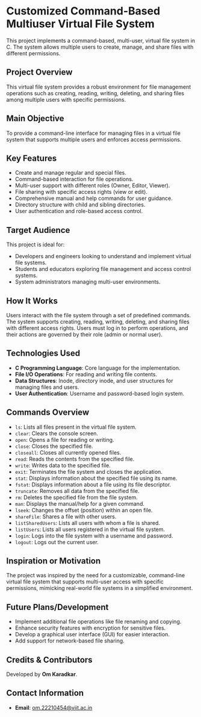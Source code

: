 # Customized Command-Based Multiuser Virtual File System

This project implements a command-based, multi-user, virtual file system in C. The system allows multiple users to create, manage, and share files with different permissions.

## Project Overview
This virtual file system provides a robust environment for file management operations such as creating, reading, writing, deleting, and sharing files among multiple users with specific permissions.

## Main Objective
To provide a command-line interface for managing files in a virtual file system that supports multiple users and enforces access permissions.

## Key Features
- Create and manage regular and special files.
- Command-based interaction for file operations.
- Multi-user support with different roles (Owner, Editor, Viewer).
- File sharing with specific access rights (view or edit).
- Comprehensive manual and help commands for user guidance.
- Directory structure with child and sibling directories.
- User authentication and role-based access control.

## Target Audience
This project is ideal for:
- Developers and engineers looking to understand and implement virtual file systems.
- Students and educators exploring file management and access control systems.
- System administrators managing multi-user environments.

## How It Works
Users interact with the file system through a set of predefined commands. The system supports creating, reading, writing, deleting, and sharing files with different access rights. Users must log in to perform operations, and their actions are governed by their role (admin or normal user).

## Technologies Used
- **C Programming Language**: Core language for the implementation.
- **File I/O Operations**: For reading and writing file contents.
- **Data Structures**: Inode, directory inode, and user structures for managing files and users.
- **User Authentication**: Username and password-based login system.

## Commands Overview
- `ls`: Lists all files present in the virtual file system.
- `clear`: Clears the console screen.
- `open`: Opens a file for reading or writing.
- `close`: Closes the specified file.
- `closeall`: Closes all currently opened files.
- `read`: Reads the contents from the specified file.
- `write`: Writes data to the specified file.
- `exit`: Terminates the file system and closes the application.
- `stat`: Displays information about the specified file using its name.
- `fstat`: Displays information about a file using its file descriptor.
- `truncate`: Removes all data from the specified file.
- `rm`: Deletes the specified file from the file system.
- `man`: Displays the manual/help for a given command.
- `lseek`: Changes the offset (position) within an open file.
- `shareFile`: Shares a file with other users.
- `listSharedUsers`: Lists all users with whom a file is shared.
- `listUsers`: Lists all users registered in the virtual file system.
- `login`: Logs into the file system with a username and password.
- `logout`: Logs out the current user.


## Inspiration or Motivation
The project was inspired by the need for a customizable, command-line virtual file system that supports multi-user access with specific permissions, mimicking real-world file systems in a simplified environment.

## Future Plans/Development
- Implement additional file operations like file renaming and copying.
- Enhance security features with encryption for sensitive files.
- Develop a graphical user interface (GUI) for easier interaction.
- Add support for network-based file sharing.

## Credits & Contributors
Developed by **Om Karadkar**.

## Contact Information
- **Email**: om.22210454@viit.ac.in
